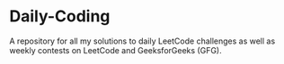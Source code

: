 # Daily-Coding
A repository for all my solutions to daily LeetCode challenges as well as weekly contests on LeetCode and GeeksforGeeks (GFG).
